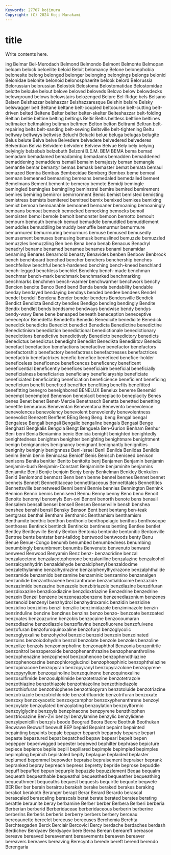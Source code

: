 ```yaml
---
Keywords: 27707 kojimura
Copyright: (C) 2024 Koji Murakami
---
```


# title

Write contents here.



ing Belmar Bel-Merodach Belmond Belmondo Belmont
Belmonte Belmopan beloam belock beloeilite beloid Beloit belomancy Belone belonephobia
belonesite belong belonged belonger belonging belongings belongs belonid Belonidae belonite
belonoid belonosphaerite belook belord Belorussia Belorussian belorussian Belostok Belostoma Belostomatidae
Belostomidae belotte belouke belout belove beloved beloveds Belovo below belowdecks
belowground belows belowstairs belozenged Belpre Bel-Ridge bels Belsano Belsen Belshazzar
belshazzar Belshazzaresque Belshin belsire Belsky belswagger belt Beltane beltane belt-coupled
beltcourse belt-cutting belt-driven belted Beltene Belter belter belter-skelter Belteshazzar belt-folding
Beltian beltie beltine belting beltings Beltir Beltis beltless beltline beltlines
beltmaker beltmaking beltman beltmen Belton belton Beltrami Beltran belt-repairing belts
belt-sanding belt-sewing Beltsville belt-tightening Beltu beltway beltways beltwise Beluchi Belucki
belue beluga belugas belugite Belus belute Belva belve Belvedere belvedere
belvedered belvederes Belverdian Belvia Belvidere belvidere Belview Belvue Bely bely
belying belyingly belzebub belzebuth Belzoni B.E.M. BEM BEMA bema bemad
bemadam bemadamed bemadaming bemadams bemadden bemaddened bemaddening bemaddens bemail bemaim
bemajesty beman bemangle bemantle bemar bemartyr bemas bemask bemaster bemat
bemata bemaul bemazed Bemba Bembas Bembecidae Bemberg Bembex beme bemeal
bemean bemeaned bemeaning bemeans bemedaled bemedalled bemeet Bemelmans Bement bementite
bemercy bemete Bemidji bemingle bemingled bemingles bemingling beminstrel bemire bemired
bemirement bemires bemiring bemirror bemirrorment Bemis bemist bemisted bemisting bemistress
bemists bemitered bemitred bemix bemixed bemixes bemixing bemixt bemoan bemoanable
bemoaned bemoaner bemoaning bemoaningly bemoans bemoat bemock bemocked bemocking bemocks
bemoil bemoisten bemol bemole bemolt bemonster bemoon bemotto bemoult bemourn
bemouth bemuck bemud bemuddle bemuddled bemuddlement bemuddles bemuddling bemuddy bemuffle
bemurmur bemurmure bemurmured bemurmuring bemurmurs bemuse bemused bemusedly bemusement bemuses
bemusing bemusk bemuslined bemuzzle bemuzzled bemuzzles bemuzzling Ben ben Bena
bena benab Benacus Benadryl benadryl bename benamed benamee benames benami
benamidar benaming Benares Benarnold benasty Benavides benben Benbow Benbrook bench
benchboard benched bencher benchers benchership benches benchfellow benchful bench-hardened benching
bench-kneed benchland bench-legged benchless benchlet Benchley bench-made benchman benchmar bench-mark
benchmark benchmarked benchmarking benchmarks benchmen bench-warmer benchwarmer benchwork benchy Bencion
bencite Benco Bend bend Benda benda bendability bendable benday bendayed
bendaying bendays bended bendee bendees Bendel bendel bendell Bendena Bender
bender benders Bendersville Bendick Bendict Bendicta Bendicty bendies Bendigo bending
bendingly Bendite Bendix bendlet bends bendsome bendways bendwise bendy bendys
bendy-wavy Bene bene beneaped beneath beneception beneceptive beneceptor Benedetta Benedetto
Benedic Benedicite benedicite Benedick benedick benedicks Benedict benedict Benedicta Benedictine
benedictine Benedictinism benediction benedictional benedictionale benedictionary benedictions benedictive benedictively Benedicto
benedictory benedicts Benedictus benedictus benedight Benedikt Benedikta Benediktov Benedix benefact
benefaction benefactions benefactive benefactor benefactors benefactorship benefactory benefactress benefactresses benefactrices
benefactrix benefactrixes benefic benefice beneficed benefice-holder beneficeless beneficence beneficences beneficency
beneficent beneficential beneficently benefices beneficiaire beneficial beneficially beneficialness beneficiaries beneficiary
beneficiaryship beneficiate beneficiated beneficiating beneficiation beneficience beneficient beneficing beneficium benefit
benefited benefiter benefiting benefits benefitted benefitting benegro beneighbored BENELUX Benelux
beneme Benemid benempt benempted Benenson beneplacit beneplacito beneplacity Benes benes
Benet benet Benet-Mercie Benetnasch Benetta benetted benetting benettle beneurous Beneventan
Beneventana Benevento benevolence benevolences benevolency benevolent benevolently benevolentness benevolist Benezett
Benfleet BEng Beng Beng. beng Bengal bengal Bengalese Bengali bengali
Bengalic bengaline bengals Bengasi Benge Benghazi Bengkalis Bengola Bengt Benguela
Ben-Gurion Benham Benhur Beni beni Benia Beniamino benic Benicia benight
benighted benightedly benightedness benighten benighter benighting benightmare benightment benign benignancies
benignancy benignant benignantly benignities benignity benignly benignness Beni-israel Benil Benilda
Benildas Benildis benim Benin benin Benincasa Benioff Benis Benisch beniseed
benison benisons Benita benitier Benito benitoite benj Benjamen Benjamin benjamin
benjamin-bush Benjamin-Constant Benjaminite benjaminite benjamins Benjamite Benji Benjie benjoin Benjy
benjy Benkelman Benkley Benkulen Benld Benlomond benmost Benn benn benne
bennel bennes Bennet bennet bennets Bennett Bennettitaceae bennettitaceous Bennettitales Bennettites
Bennettsville bennetweed Benni benni Bennie bennies Bennington Bennink Bennion Bennir
bennis benniseed Bennu Benny benny Beno beno Benoit Benoite benomyl
benomyls Ben-oni Benoni benorth benote bens bensail Bensalem bensall bensel
bensell Bensen Bensenville bensh benshea benshee benshi bensil Bensky Benson
Bent bent bentang ben-teak bentgrass benthal Bentham Benthamic Benthamism benthamism
Benthamite benthic benthon benthonic benthopelagic benthos benthoscope benthoses Bentinck bentinck
Bentincks bentiness benting Bentlee bentlet Bentley Bentleyville Bently Benton Bentonia
bentonite bentonitic Bentonville Bentree bents bentstar bent-taildog bentwood bentwoods benty
Benu Benue Benue-Congo benumb benumbed benumbedness benumbing benumbingly benumbment benumbs
Benvenuto benvenuto benward benweed Benwood Benyamin Benz benz- benzacridine benzal
benzalacetone benzalacetophenone benzalaniline benzalazine benzalcohol benzalcyanhydrin benzaldehyde benzaldiphenyl benzaldoxime benzalethylamine
benzalhydrazine benzalphenylhydrazone benzalphthalide benzamide benzamido benzamine benzaminic benzamino benzanalgen benzanilide
benzanthracene benzanthrone benzantialdoxime benzazide benzazimide benzazine benzazole benzbitriazole benzdiazine benzdifuran
benzdioxazine benzdioxdiazine benzdioxtriazine Benzedrine benzedrine benzein Benzel benzene benzeneazobenzene benzenediazonium
benzenes benzenoid benzenyl benzhydrol benzhydroxamic benzidin benzidine benzidino benzidins benzil
benzilic benzimidazole benziminazole benzin benzinduline benzine benzines benzins benzo benzo-
benzoate benzoated benzoates benzoazurine benzobis benzocaine benzocoumaran benzodiazine benzodiazole benzoflavine
benzofluorene benzofulvene benzofuran benzofuroquinoxaline benzofuryl benzoglycolic benzoglyoxaline benzohydrol benzoic benzoid
benzoin benzoinated benzoins benzoiodohydrin benzol benzolate benzole benzoles benzoline benzolize
benzols benzomorpholine benzonaphthol Benzonia benzonitrile benzonitrol benzoperoxide benzophenanthrazine benzophenanthroline benzophenazine
benzophenol benzophenone benzophenothiazine benzophenoxazine benzophloroglucinol benzophosphinic benzophthalazine benzopinacone benzopyran benzopyranyl
benzopyrazolone benzopyrene benzopyrylium benzoquinoline benzoquinone benzoquinoxaline benzosulfimide benzosulphimide benzotetrazine benzotetrazole
benzothiazine benzothiazole benzothiazoline benzothiodiazole benzothiofuran benzothiophene benzothiopyran benzotoluide benzotriazine benzotriazole
benzotrichloride benzotrifluoride benzotrifuran benzoxate benzoxy benzoxyacetic benzoxycamphor benzoxyphenanthrene benzoyl benzoylate
benzoylated benzoylating benzoylation benzoylformic benzoylglycine benzoyls benzpinacone benzpyrene benzthiophen benztrioxazine
Ben-Zvi benzyl benzylamine benzylic benzylidene benzylpenicillin benzyls beode Beograd Beora
Beore Beothuk Beothukan Beowawe Beowulf beowulf BEP bepaid Bepaint bepaint
bepainted bepainting bepaints bepale bepaper beparch beparody beparse bepart bepaste
bepastured bepat bepatched bepaw bepearl bepelt bepen bepepper beperiwigged bepester
bepewed bephilter bephrase bepicture bepiece bepierce bepile bepill bepillared bepimple
bepimpled bepimples bepimpling bepinch bepistoled bepity beplague beplaided beplaster beplumed
bepommel bepowder bepraise bepraisement bepraiser beprank bepranked bepray bepreach bepress
bepretty bepride beprose bepuddle bepuff bepuffed bepun bepurple bepuzzle bepuzzlement
Beqaa bequalm bequeath bequeathable bequeathal bequeathed bequeather bequeathing bequeathment bequeaths
bequest bequests bequirtle bequote beqwete BER Ber ber berain berairou
berakah berake beraked berakes beraking berakot berakoth Beranger berapt Berar
Berard Berardo berascal berascaled berascaling berascals berat berate berated berates
berating berattle beraunite beray berbamine Berber berber Berbera Berberi berberia
Berberian berberid Berberidaceae berberidaceous berberin berberine berberins Berberis berberis berberry
berbers berbery berceau berceaunette bercelet berceuse berceuses Berchemia Berchta Berchtesgaden
Berck Berclair Bercovici Bercy berdache berdaches berdash Berdichev Berdyaev Berdyayev
bere Berea Berean bereareft bereason bereave bereaved bereavement bereavements bereaven
bereaver bereavers bereaves bereaving Berecyntia berede bereft berend berendo Berengaria
